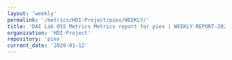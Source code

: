 ```yaml
---
layout: 'weekly'
permalink: '/metrics/HDI-Project/piex/WEEKLY/'
title: 'DAI Lab OSS Metrics Metrics report for piex | WEEKLY-REPORT-2020-01-12'
organization: 'HDI-Project'
repository: 'piex'
current_date: '2020-01-12'
---
```

